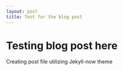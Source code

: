 ```yaml
---
layout: post
title: Test for the blog post
---
```

# Testing blog post here
Creating post file utilizing Jekyll-now theme
